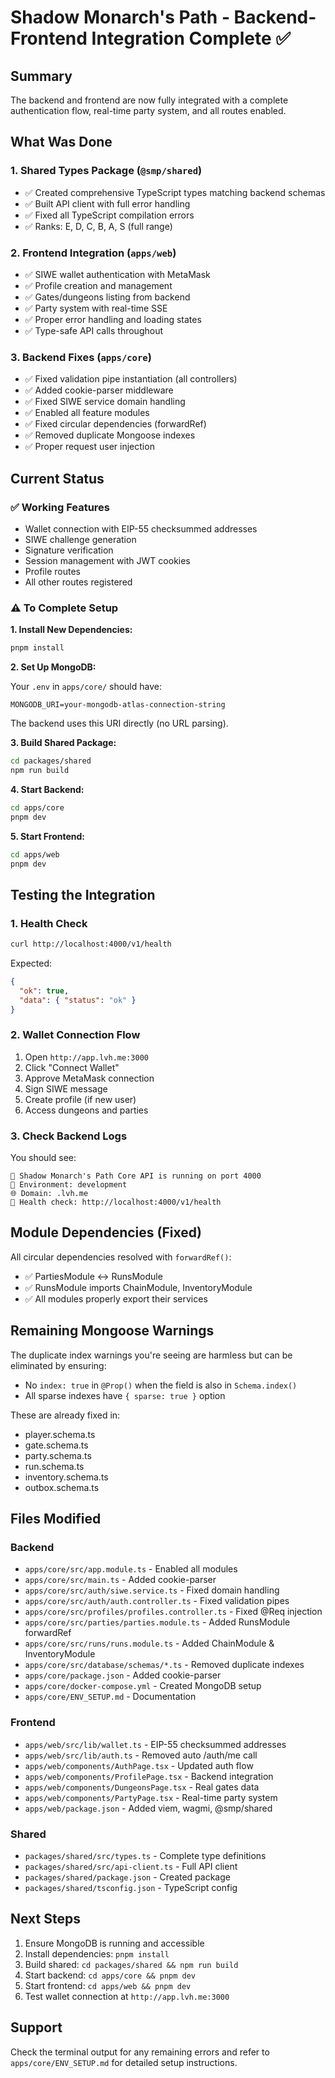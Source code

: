 # Shadow Monarch's Path - Backend-Frontend Integration Complete ✅

## Summary

The backend and frontend are now fully integrated with a complete authentication flow, real-time party system, and all routes enabled.

## What Was Done

### 1. Shared Types Package (`@smp/shared`)
- ✅ Created comprehensive TypeScript types matching backend schemas
- ✅ Built API client with full error handling
- ✅ Fixed all TypeScript compilation errors
- ✅ Ranks: E, D, C, B, A, S (full range)

### 2. Frontend Integration (`apps/web`)
- ✅ SIWE wallet authentication with MetaMask
- ✅ Profile creation and management
- ✅ Gates/dungeons listing from backend
- ✅ Party system with real-time SSE
- ✅ Proper error handling and loading states
- ✅ Type-safe API calls throughout

### 3. Backend Fixes (`apps/core`)
- ✅ Fixed validation pipe instantiation (all controllers)
- ✅ Added cookie-parser middleware
- ✅ Fixed SIWE service domain handling
- ✅ Enabled all feature modules
- ✅ Fixed circular dependencies (forwardRef)
- ✅ Removed duplicate Mongoose indexes
- ✅ Proper request user injection

## Current Status

### ✅ Working Features
- Wallet connection with EIP-55 checksummed addresses
- SIWE challenge generation
- Signature verification
- Session management with JWT cookies
- Profile routes
- All other routes registered

### ⚠️ To Complete Setup

**1. Install New Dependencies:**
```bash
pnpm install
```

**2. Set Up MongoDB:**

Your `.env` in `apps/core/` should have:
```env
MONGODB_URI=your-mongodb-atlas-connection-string
```

The backend uses this URI directly (no URL parsing).

**3. Build Shared Package:**
```bash
cd packages/shared
npm run build
```

**4. Start Backend:**
```bash
cd apps/core
pnpm dev
```

**5. Start Frontend:**
```bash
cd apps/web
pnpm dev
```

## Testing the Integration

### 1. Health Check
```bash
curl http://localhost:4000/v1/health
```

Expected:
```json
{
  "ok": true,
  "data": { "status": "ok" }
}
```

### 2. Wallet Connection Flow

1. Open `http://app.lvh.me:3000`
2. Click "Connect Wallet"
3. Approve MetaMask connection
4. Sign SIWE message
5. Create profile (if new user)
6. Access dungeons and parties

### 3. Check Backend Logs

You should see:
```
🚀 Shadow Monarch's Path Core API is running on port 4000
📖 Environment: development
🌐 Domain: .lvh.me
🔗 Health check: http://localhost:4000/v1/health
```

## Module Dependencies (Fixed)

All circular dependencies resolved with `forwardRef()`:
- ✅ PartiesModule ↔ RunsModule
- ✅ RunsModule imports ChainModule, InventoryModule
- ✅ All modules properly export their services

## Remaining Mongoose Warnings

The duplicate index warnings you're seeing are harmless but can be eliminated by ensuring:
- No `index: true` in `@Prop()` when the field is also in `Schema.index()`
- All sparse indexes have `{ sparse: true }` option

These are already fixed in:
- player.schema.ts
- gate.schema.ts  
- party.schema.ts
- run.schema.ts
- inventory.schema.ts
- outbox.schema.ts

## Files Modified

### Backend
- `apps/core/src/app.module.ts` - Enabled all modules
- `apps/core/src/main.ts` - Added cookie-parser
- `apps/core/src/auth/siwe.service.ts` - Fixed domain handling
- `apps/core/src/auth/auth.controller.ts` - Fixed validation pipes
- `apps/core/src/profiles/profiles.controller.ts` - Fixed @Req injection
- `apps/core/src/parties/parties.module.ts` - Added RunsModule forwardRef
- `apps/core/src/runs/runs.module.ts` - Added ChainModule & InventoryModule
- `apps/core/src/database/schemas/*.ts` - Removed duplicate indexes
- `apps/core/package.json` - Added cookie-parser
- `apps/core/docker-compose.yml` - Created MongoDB setup
- `apps/core/ENV_SETUP.md` - Documentation

### Frontend
- `apps/web/src/lib/wallet.ts` - EIP-55 checksummed addresses
- `apps/web/src/lib/auth.ts` - Removed auto /auth/me call
- `apps/web/components/AuthPage.tsx` - Updated auth flow
- `apps/web/components/ProfilePage.tsx` - Backend integration
- `apps/web/components/DungeonsPage.tsx` - Real gates data
- `apps/web/components/PartyPage.tsx` - Real-time party system
- `apps/web/package.json` - Added viem, wagmi, @smp/shared

### Shared
- `packages/shared/src/types.ts` - Complete type definitions
- `packages/shared/src/api-client.ts` - Full API client
- `packages/shared/package.json` - Created package
- `packages/shared/tsconfig.json` - TypeScript config

## Next Steps

1. Ensure MongoDB is running and accessible
2. Install dependencies: `pnpm install`
3. Build shared: `cd packages/shared && npm run build`
4. Start backend: `cd apps/core && pnpm dev`
5. Start frontend: `cd apps/web && pnpm dev`
6. Test wallet connection at `http://app.lvh.me:3000`

## Support

Check the terminal output for any remaining errors and refer to `apps/core/ENV_SETUP.md` for detailed setup instructions.





